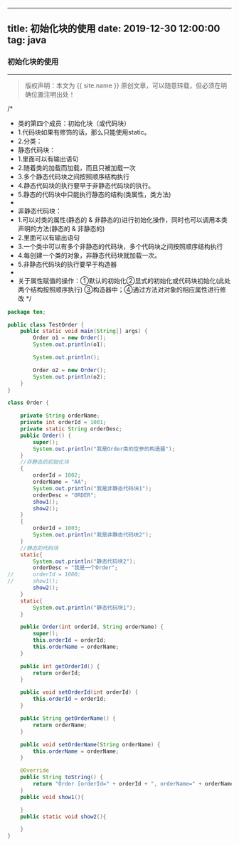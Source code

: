 
---              
title:  初始化块的使用
date:   2019-12-30 12:00:00
tag:    java
---
### 初始化块的使用

***
> 版权声明：本文为 {{ site.name }} 原创文章，可以随意转载，但必须在明确位置注明出处！

<head><link rel="stylesheet" href="../css/rouge.css"></head>

/*
 * 类的第四个成员：初始化块（或代码块）
 * 1.代码块如果有修饰的话，那么只能使用static。
 * 2.分类：
 * 静态代码块：
 * 1.里面可以有输出语句
 * 2.随着类的加载而加载，而且只被加载一次
 * 3.多个静态代码块之间按照顺序结构执行
 * 4.静态代码块的执行要早于非静态代码块的执行。
 * 5.静态的代码块中只能执行静态的结构(类属性，类方法)
 *
 * 非静态代码块：
 * 1.可以对类的属性(静态的 & 非静态的)进行初始化操作，同时也可以调用本类声明的方法(静态的 & 非静态的)
 * 2.里面可以有输出语句
 * 3.一个类中可以有多个非静态的代码块，多个代码块之间按照顺序结构执行
 * 4.每创建一个类的对象，非静态代码块就加载一次。
 * 5.非静态代码块的执行要早于构造器
 *
 * 关于属性赋值的操作：①默认的初始化②显式的初始化或代码块初始化(此处两个结构按照顺序执行) ③构造器中；④通过方法对对象的相应属性进行修改
 */

```java
package ten;

public class TestOrder {
	public static void main(String[] args) {
		Order o1 = new Order();
		System.out.println(o1);

		System.out.println();

		Order o2 = new Order();
		System.out.println(o2);
	}
}

class Order {

	private String orderName;
	private int orderId = 1001;
	private static String orderDesc;
	public Order() {
		super();
		System.out.println("我是Order类的空参的构造器");
	}
	//非静态的初始化块
	{
		orderId = 1002;
		orderName = "AA";
		System.out.println("我是非静态代码块1");
		orderDesc = "ORDER";
		show1();
		show2();
	}
	{
		orderId = 1003;
		System.out.println("我是非静态代码块2");
	}
	//静态的代码块
	static{
		System.out.println("静态代码块2");
		orderDesc = "我是一个Order";
//		orderId = 1000;
//		show1();
		show2();
	}
	static{
		System.out.println("静态代码块1");
	}

	public Order(int orderId, String orderName) {
		super();
		this.orderId = orderId;
		this.orderName = orderName;
	}

	public int getOrderId() {
		return orderId;
	}

	public void setOrderId(int orderId) {
		this.orderId = orderId;
	}

	public String getOrderName() {
		return orderName;
	}

	public void setOrderName(String orderName) {
		this.orderName = orderName;
	}

	@Override
	public String toString() {
		return "Order [orderId=" + orderId + ", orderName=" + orderName + "]";
	}
	public void show1(){

	}
	public static void show2(){

	}
}
```